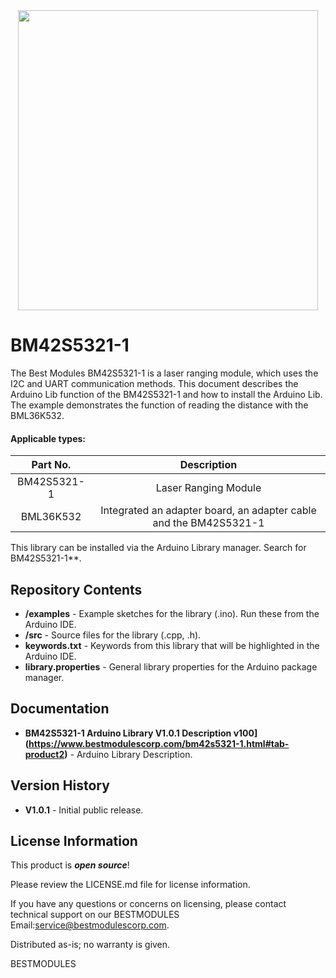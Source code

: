 <div align=center>
<img src="https://github.com/BestModules-Libraries/img/blob/main/BM42S5321-1_BML36K532_V1.0.png" width="480" height="480"> 
</div> 

BM42S5321-1
===========================================================

The Best Modules BM42S5321-1 is a laser ranging module, which uses the I2C and UART communication methods. This document describes the Arduino Lib function of the BM42S5321-1 and how to install the Arduino Lib. The example demonstrates the function of reading the distance with the BML36K532.

#### Applicable types:
<div align=center>

|Part No.   |Description                           |
|:---------:|:------------------------------------:|
|BM42S5321-1|Laser Ranging Module                  |
|BML36K532  |Integrated an adapter board, an adapter cable and the BM42S5321-1|
</div> 

This library can be installed via the Arduino Library manager. Search for BM42S5321-1**. 

Repository Contents
-------------------

* **/examples** - Example sketches for the library (.ino). Run these from the Arduino IDE. 
* **/src** - Source files for the library (.cpp, .h).
* **keywords.txt** - Keywords from this library that will be highlighted in the Arduino IDE. 
* **library.properties** - General library properties for the Arduino package manager. 

Documentation 
-------------------

* **BM42S5321-1 Arduino Library V1.0.1 Description v100](https://www.bestmodulescorp.com/bm42s5321-1.html#tab-product2)** - Arduino Library Description.

Version History  
-------------------

* **V1.0.1** - Initial public release.

License Information
-------------------

This product is _**open source**_! 

Please review the LICENSE.md file for license information. 

If you have any questions or concerns on licensing, please contact technical support on our BESTMODULES Email:service@bestmodulescorp.com.

Distributed as-is; no warranty is given.

BESTMODULES
